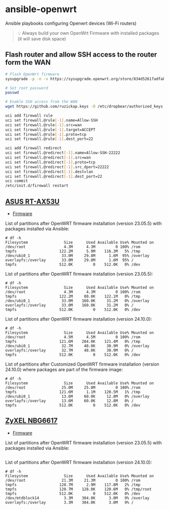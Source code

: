 # ansible-openwrt

Ansible playbooks configuring Openwrt devices (Wi-Fi routers)

> 💡 Always build your own OpenWrt Firmware with installed packages (it will
> save disk space)

## Flash router and allow SSH access to the router form the WAN

```bash
# Flash OpenWrt firmware
sysupgrade -p -n -v https://sysupgrade.openwrt.org/store/834d5261fadfab7d4f781ca4aefc8c9d8a9492bfd832365b4f1bcb0bea0de956/openwrt-24.10.0-0a8242515cd3-ipq40xx-generic-zyxel_nbg6617-squashfs-sysupgrade.bin

# Set root password
passwd

# Enable SSH access from the WAN
wget https://github.com/ruzickap.keys -O /etc/dropbear/authorized_keys

uci add firewall rule
uci set firewall.@rule[-1].name=Allow-SSH
uci set firewall.@rule[-1].src=wan
uci set firewall.@rule[-1].target=ACCEPT
uci set firewall.@rule[-1].proto=tcp
uci set firewall.@rule[-1].dest_port=22

uci add firewall redirect
uci set firewall.@redirect[-1].name=Allow-SSH-22222
uci set firewall.@redirect[-1].src=wan
uci set firewall.@redirect[-1].proto=tcp
uci set firewall.@redirect[-1].src_dport=22222
uci set firewall.@redirect[-1].dest=lan
uci set firewall.@redirect[-1].dest_port=22
uci commit
/etc/init.d/firewall restart
```

## [ASUS RT-AX53U](https://openwrt.org/toh/asus/rt-ax53u)

* [Firmware](https://firmware-selector.openwrt.org/?version=24.10.0&target=ramips%2Fmt7621&id=asus_rt-ax53u)

List of partitions after OpenWRT firmware installation (version 23.05.5) with
packages installed via Ansible:

```console
# df -h
Filesystem                Size      Used Available Use% Mounted on
/dev/root                 4.3M      4.3M         0 100% /rom
tmpfs                   122.2M      5.9M    116.3M   5% /tmp
/dev/ubi0_1              33.0M     29.8M      1.6M  95% /overlay
overlayfs:/overlay       33.0M     29.8M      1.6M  95% /
tmpfs                   512.0K         0    512.0K   0% /dev
```

List of partitions after OpenWRT firmware installation (version 23.05.5):

```console
# df -h
Filesystem                Size      Used Available Use% Mounted on
/dev/root                 4.3M      4.3M         0 100% /rom
tmpfs                   122.2M     80.0K    122.1M   0% /tmp
/dev/ubi0_1              33.0M    160.0K     31.2M   0% /overlay
overlayfs:/overlay       33.0M    160.0K     31.2M   0% /
tmpfs                   512.0K         0    512.0K   0% /dev
```

List of partitions after OpenWRT firmware installation (version 24.10.0):

```console
# df -h
Filesystem                Size      Used Available Use% Mounted on
/dev/root                 4.5M      4.5M         0 100% /rom
tmpfs                   121.6M    284.0K    121.4M   0% /tmp
/dev/ubi0_1              32.7M     48.0K     30.9M   0% /overlay
overlayfs:/overlay       32.7M     48.0K     30.9M   0% /
tmpfs                   512.0K         0    512.0K   0% /dev
```

List of partitions after Customized OpenWRT firmware installation
(version 24.10.0) where packages are part of the firmware image:

```console
# df -h
Filesystem                Size      Used Available Use% Mounted on
/dev/root                25.0M     25.0M         0 100% /rom
tmpfs                   121.6M      1.1M    120.5M   1% /tmp
/dev/ubi0_1              13.6M     60.0K     12.8M   0% /overlay
overlayfs:/overlay       13.6M     60.0K     12.8M   0% /
tmpfs                   512.0K         0    512.0K   0% /dev
```

## [ZyXEL NBG6617](https://openwrt.org/toh/zyxel/nbg6617)

* [Firmware](https://firmware-selector.openwrt.org/?version=24.10.0&target=ipq40xx%2Fgeneric&id=zyxel_nbg6617)

List of partitions after OpenWRT firmware installation (version 23.05.5) with
packages installed via Ansible:

```console
```

List of partitions after OpenWRT firmware installation (version 24.10.0):

```console
# df -h
Filesystem                Size      Used Available Use% Mounted on
/dev/root                21.3M     21.3M         0 100% /rom
tmpfs                   120.7M      2.9M    117.8M   2% /tmp
tmpfs                   120.7M    128.0K    120.6M   0% /tmp/root
tmpfs                   512.0K         0    512.0K   0% /dev
/dev/mtdblock14           3.3M    304.0K      3.0M   9% /overlay
overlayfs:/overlay        3.3M    304.0K      3.0M   9% /
```
